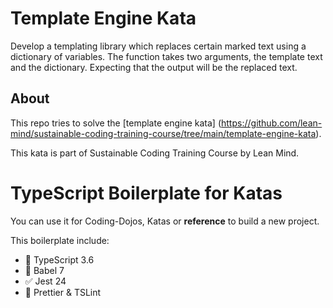 # Template Engine Kata
Develop a templating library which replaces certain marked text using a dictionary of variables. The function takes two arguments,
the template text and the dictionary. Expecting that the output will be the replaced text.


## About
This repo tries to solve the [template engine kata] (https://github.com/lean-mind/sustainable-coding-training-course/tree/main/template-engine-kata).


This kata is part of Sustainable Coding Training Course by Lean Mind.

# TypeScript Boilerplate for Katas

You can use it for Coding-Dojos, Katas or **reference** to build a new project.

This boilerplate include:

- 💬 TypeScript 3.6
- 📙 Babel 7
- ✅ Jest 24
- 💅 Prettier & TSLint
